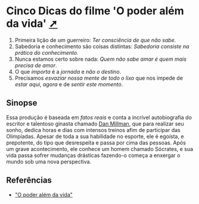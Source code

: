 <div class="header" id="myHeader">
  <div class="navbar" w3-include-html="/menu.inc"> </div>
</div>
<div class="title"><script> document.write(document.title);</script></div>  
<main>
<!-- markdownlint-disable-next-line -->
<span id="topo"><span>

<!-- markdownlint-disable-next-line -->
# Cinco Dicas do filme 'O poder além da vida' <a href="Cinco_dicas_do_filme_o_poder_alem_da_vida.html" target="_blank" title="Pressione aqui para expandir este documento em nova aba." >  ➚ </a>

1. Primeira lição de um guerreiro: _Ter consciência de que não sabe_.
2. Sabedoria e conhecimento são coisas distintas: _Sabedoria consiste na prática do conhecimento_.
3. Nunca estamos certo sobre nada: _Quem não sabe amar é quem mais precisa de amor_.
4. O que _importa_ é a _jornada_ e _não o destino_.
5. Precisamos _esvaziar nossa mente de todo o lixo_ que nos impede de _estar aqui_, _agora_ e de _sentir este momento_.

## Sinopse

Essa produção é baseada em _fatos reais_ e conta a incrível autobiografia do escritor e talentoso ginasta chamado [Dan Millman](https://pt.wikipedia.org/wiki/Dan_Millman), que para realizar seu sonho, dedica horas e dias com intensos treinos afim de participar das Olimpíadas. Apesar de toda a sua habilidade no esporte, ele é egoísta, e prepotente, do tipo que desrespeita e passa por cima das pessoas. Após um grave acontecimento, ele conhece um homem chamado Sócrates, e sua vida passa sofrer mudanças drásticas fazendo-o começa a enxergar o mundo sob uma nova perspectiva.

## Referências

- ["O poder além da vida"](https://www.youtube.com/watch?v=Sjyse7X2qhg)

</main>

<!-- markdownlint-disable-next-line -->
<script>  includeHTML(); FixHeader(window,"myHeader"); </script>